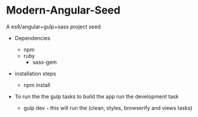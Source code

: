 # Modern-Angular-Seed
A es6/angular+gulp+sass project seed

* Dependencies
	* npm
	* ruby
		* sass-gem


* installation steps
	* npm install



* To run the the gulp tasks to build the app run the development task
	* gulp dev - this will run the (clean, styles, browserify and views tasks)	